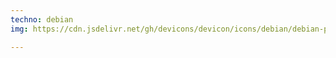 ```yaml
---
techno: debian
img: https://cdn.jsdelivr.net/gh/devicons/devicon/icons/debian/debian-plain.svg

---
```

